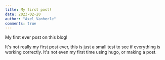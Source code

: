 ```yaml
---
title: My first post!
date: 2023-02-20
author: "Axel Vanherle"
comments: true
---
```


My first ever post on this blog!

It's not really my first post ever, this is just a small test to see if everything is working correctly. It's not even my first time using hugo, or making a post.
